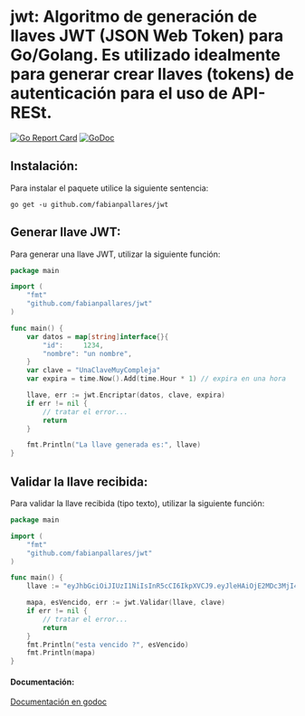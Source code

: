 # jwt: Algoritmo de generación de llaves JWT (JSON Web Token) para Go/Golang. Es utilizado idealmente para generar crear llaves (tokens) de autenticación para el uso de API-RESt. 

[![Go Report Card](https://goreportcard.com/badge/github.com/fabianpallares/jwt)](https://goreportcard.com/report/github.com/fabianpallares/jwt) [![GoDoc](https://godoc.org/github.com/fabianpallares/jwt?status.svg)](https://godoc.org/github.com/fabianpallares/jwt)

## Instalación:
Para instalar el paquete utilice la siguiente sentencia:
```
go get -u github.com/fabianpallares/jwt
```

## Generar llave JWT:
Para generar una llave JWT, utilizar la siguiente función:

```GO
package main

import (
    "fmt"
    "github.com/fabianpallares/jwt"
)

func main() {
	var datos = map[string]interface{}{
		"id":     1234,
		"nombre": "un nombre",
	}
	var clave = "UnaClaveMuyCompleja"
	var expira = time.Now().Add(time.Hour * 1) // expira en una hora

	llave, err := jwt.Encriptar(datos, clave, expira)
	if err != nil {
		// tratar el error...
		return
	}

	fmt.Println("La llave generada es:", llave)
}
```

## Validar la llave recibida:
Para validar la llave recibida (tipo texto), utilizar la siguiente función:

```GO
package main

import (
    "fmt"
    "github.com/fabianpallares/jwt"
)

func main() {
    llave := "eyJhbGciOiJIUzI1NiIsInR5cCI6IkpXVCJ9.eyJleHAiOjE2MDc3MjI4MzAsImlhdCI6MTYwNzcxOTIzMCwiaWQiOjEyMzQsIm5vbWJyZSI6InVuIG5vbWJyZSIsInV1aWQiOiI4MDJkNDIyMy02ZGI1LTQ1MTgtOTI3Yy1lMWMwZTBjYjljNDIifQ._9jAVfRZnVe67hVPrm6NWDfn98aI-TJs5Nv4bzUW0P0"

	mapa, esVencido, err := jwt.Validar(llave, clave)
	if err != nil {
		// tratar el error...
		return
	}
	fmt.Println("esta vencido ?", esVencido)
    fmt.Println(mapa)
}
```
#### Documentación:
[Documentación en godoc](https://godoc.org/github.com/fabianpallares/jwt)